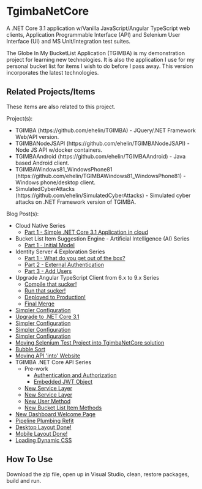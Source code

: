 # TgimbaNetCore
A .NET Core 3.1 application w/Vanilla JavaScript/Angular TypeScript web clients, Application Programmable Interface (API) and Selenium User Interface (UI) and MS Unit/Integration test suites.

The Globe In My BucketList Application (TGIMBA) is my demonstration project for learning new technologies.  It is also the application I use for my personal bucket list for items I wish to do before I pass away.  This version incorporates the latest technologies.

## Related Projects/Items

These items are also related to this project. 

Project(s):
<ul>
<li>TGIMBA (https://github.com/ehelin/TGIMBA) - JQuery/.NET Framework Web/API version.</li>
<li>TGIMBANodeJSAPI (https://github.com/ehelin/TGIMBANodeJSAPI) - Node JS API w/docker containers.</li>
<li>TGIMBAAndroid (https://github.com/ehelin/TGIMBAAndroid) - Java based Android client.</li>
<li>TGIMBAWindows81_WindowsPhone81 (https://github.com/ehelin/TGIMBAWindows81_WindowsPhone81) - Windows phone/desktop client.</li>
<li>SimulatedCyberAttacks (https://github.com/ehelin/SimulatedCyberAttacks) - Simulated cyber attacks on .NET Framework version of TGIMBA.</li>
</ul>

Blog Post(s):
<ul>
	<li>Cloud Native Series
		<ul>
			<li><a href="https://erichelin.wordpress.com/2020/10/05/tgimba-going-aws-native-part-1-simple-net-core-3-1-app-running-in-aws-cloud/">Part 1 - Simple .NET Core 3.1 Application in cloud</a>
			</li>
		</ul>
	</li>
	<li>Bucket List Item Suggestion Engine - Artificial Intelligence (AI) Series
		<ul>
			<li><a href="https://erichelin.wordpress.com/2020/08/15/tgimba-bucket-list-suggestion-provider-part-1-the-algorithm/">Part 1 - Initial Model</a>
			</li>
		</ul>
	</li>
	<li>Identity Server 4 Exploration Series
		<ul>
			<li><a href="https://erichelin.wordpress.com/2020/07/31/tgimba-in-search-of-a-holistic-security-solution-identity-server-4-part-1-what-do-you-get-out-of-the-box/">Part 1 - What do you get out of the box?</a>
			</li>
			<li><a href="https://erichelin.wordpress.com/2020/08/03/tgimba-in-search-of-a-holistic-security-solution-identity-server-4-part-2-external-authentication/">Part 2 - External Authentication</a>
			</li>
			<li><a href="https://erichelin.wordpress.com/2020/08/15/tgimba-in-search-of-a-holistic-security-solution-identity-server-4-part-3-add-users/">Part 3 - Add Users</a>
			</li>
		</ul>
	</li>
	<li>Upgrade Angular TypeScript Client from 6.x to 9.x Series
		<ul>
			<li><a href="https://erichelin.wordpress.com/2020/06/14/tgimba-upgrade-angular-typescript-client-from-6-to-9-part-1-compile-that-sucker/">Compile that sucker!</a></li>
			<li><a href="https://erichelin.wordpress.com/2020/06/17/tgimba-upgrade-angular-typescript-client-from-6-to-9-part-2-run-that-sucker/">Run that sucker!</a></li>	
			<li><a href="https://erichelin.wordpress.com/2020/07/12/tgimba-upgrade-angular-typescript-client-from-6-to-9-part-3-more-complete-ish/">Deployed to Production!</a></li>	
			<li><a href="https://erichelin.wordpress.com/2020/07/20/tgimba-the-merge/">Final Merge</a></li>	
		</ul>
	</li>
	<li><a href="https://erichelin.wordpress.com/2020/05/28/tgimba-sensitive-configuration-has-gone-environmental/">Simpler Configuration</a></li>
	<li><a href="https://erichelin.wordpress.com/2020/05/01/tgimba-upgrade-to-net-core-3-1/">Upgrade to .NET Core 3.1</a></li>
	<li><a href="https://erichelin.wordpress.com/2020/04/07/tgimba-net-core-binary-search-algorithm-implemented/">Simpler Configuration</a></li>
	<li><a href="https://erichelin.wordpress.com/2020/03/24/tgimba-net-core-binary-search-algorithm-with-multiple-results-what/">Simpler Configuration</a></li>
	<li><a href="https://erichelin.wordpress.com/2020/02/17/tgimba-net-core-inserting-a-new-sort-algorithm/">Simpler Configuration</a></li>
	<li><a href="https://erichelin.wordpress.com/2020/02/17/tgimba-net-core-centralizing-integration-tests/">Moving Selenium Test Project into TgimbaNetCore solution</a></li>
	<li><a href="https://erichelin.wordpress.com/2020/02/03/tgimba-net-core-algorithm-fun-bubble-sort/">Bubble Sort</a></li>
	<li><a href="https://erichelin.wordpress.com/2020/01/20/tgimba-net-core-integrating-website-with-api-ish/">Moving API 'into' Website</a></li>
	<li>TGIMBA .NET Core API Series
		<ul>
			<li>Pre-work
				<ul>						
					<li><a href="https://erichelin.wordpress.com/2019/07/13/tgimba-net-core-pre-api-work/">Authentication and Authorization</a></li>
					<li><a href="https://erichelin.wordpress.com/2019/07/16/tgimba-net-core-pre-api-work-jwt-embedded-object/">Embedded JWT Object</a></li>
				</ul>
			</li>		
			<li><a href="https://erichelin.wordpress.com/2019/09/15/tgimba-net-core-api-the-new-data-layer/">New Service Layer</a></li>
			<li><a href="https://erichelin.wordpress.com/2019/10/13/tgimba-net-core-api-the-new-service-layer/">New Service Layer</a></li>
			<li><a href="https://erichelin.wordpress.com/2019/10/26/tgimba-net-core-api-the-new-api-and-service-layers-part-2-user-methods/">New User Method</a></li>
			<li><a href="https://erichelin.wordpress.com/2019/12/26/tgimba-net-core-api-the-new-api-and-service-layers-part-3-bucket-list-item-methods/">New Bucket List Item Methods</a></li>
		</ul>
	</li>
	<li><a href="https://erichelin.wordpress.com/2019/07/06/tgimba-net-core-new-dashboard-oriented-welcome-pae/">New Dashboard Welcome Page</a></li>
	<li><a href="https://erichelin.wordpress.com/2019/06/08/tgimba-net-core-ci-cd-pipeline-revamp/">Pipeline Plumbing Refit</a></li>
	<li><a href="https://erichelin.wordpress.com/2019/04/26/tgimba-net-core-css-beautification-the-desktop-layout-is-done/">Desktop Layout Done!</a></li>
	<li><a href="https://erichelin.wordpress.com/2019/04/24/tgimba-net-core-css-beautification-the-layout-is-done/">Mobile Layout Done!</a></li>
	<li><a href="https://erichelin.wordpress.com/2019/04/18/tgimba-net-core-css-beautification-loading-dynamic-css/">Loading Dynamic CSS</a></li>
</ul>

## How To Use
Download the zip file, open up in Visual Studio, clean, restore packages, build and run.
